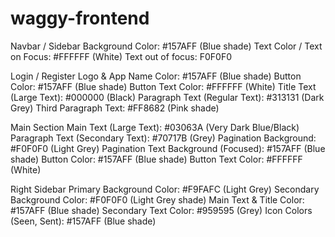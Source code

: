 # waggy-frontend

Navbar / Sidebar
Background Color: #157AFF (Blue shade)
Text Color / Text on Focus: #FFFFFF (White)
Text out of focus: F0F0F0

Login / Register
Logo & App Name Color: #157AFF (Blue shade)
Button Color: #157AFF (Blue shade)
Button Text Color: #FFFFFF (White)
Title Text (Large Text): #000000 (Black)
Paragraph Text (Regular Text): #313131 (Dark Grey)
Third Paragraph Text: #FF8682 (Pink shade)

Main Section
Main Text (Large Text): #03063A (Very Dark Blue/Black)
Paragraph Text (Secondary Text): #70717B (Grey)
Pagination Background: #F0F0F0 (Light Grey)
Pagination Text Background (Focused): #157AFF (Blue shade)
Button Color: #157AFF (Blue shade)
Button Text Color: #FFFFFF (White)

Right Sidebar
Primary Background Color: #F9FAFC (Light Grey)
Secondary Background Color: #F0F0F0 (Light Grey shade)
Main Text & Title Color: #157AFF (Blue shade)
Secondary Text Color: #959595 (Grey)
Icon Colors (Seen, Sent): #157AFF (Blue shade)